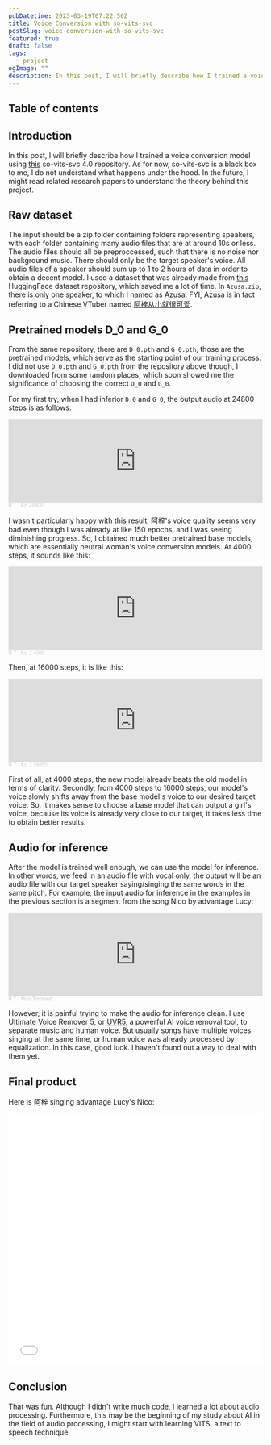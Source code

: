 ```yaml
---
pubDatetime: 2023-03-19T07:22:56Z
title: Voice Conversion with so-vits-svc
postSlug: voice-conversion-with-so-vits-svc
featured: true
draft: false
tags:
  - project
ogImage: ""
description: In this post, I will briefly describe how I trained a voice conversion model using this so-vits-svc 4.0 repository.
---
```


## Table of contents

## Introduction

In this post, I will briefly describe how I trained a voice conversion model using [this](https://github.com/svc-develop-team/so-vits-svc) so-vits-svc 4.0 repository. As for now, so-vits-svc is a black box to me, I do not understand what happens under the hood. In the future, I might read related research papers to understand the theory behind this project.

## Raw dataset

The input should be a zip folder containing folders representing speakers, with each folder containing many audio files that are at around 10s or less. The audio files should all be preproccessed, such that there is no noise nor background music. There should only be the target speaker's voice. All audio files of a speaker should sum up to 1 to 2 hours of data in order to obtain a decent model. I used a dataset that was already made from [this](https://huggingface.co/datasets/aaawerdtgawet/sovits4.0_Azusa_44100/tree/main) HuggingFace dataset repository, which saved me a lot of time. In `Azusa.zip`, there is only one speaker, to which I named as Azusa. FYI, Azusa is in fact referring to a Chinese VTuber named [阿梓从小就很可爱](https://space.bilibili.com/7706705).

## Pretrained models D_0 and G_0

From the same repository, there are `D_0.pth` and `G_0.pth`, those are the pretrained models, which serve as the starting point of our training process. I did not use `D_0.pth` and `G_0.pth` from the repository above though, I downloaded from some random places, which soon showed me the significance of choosing the correct `D_0` and `G_0`.

For my first try, when I had inferior `D_0` and `G_0`, the output audio at 24800 steps is as follows:

<iframe width="100%" height="166" scrolling="no" frameborder="no" allow="autoplay" src="https://w.soundcloud.com/player/?url=https%3A//api.soundcloud.com/tracks/1472255032&color=%23ff5500&auto_play=false&hide_related=false&show_comments=true&show_user=true&show_reposts=false&show_teaser=true"></iframe><div style="font-size: 10px; color: #cccccc;line-break: anywhere;word-break: normal;overflow: hidden;white-space: nowrap;text-overflow: ellipsis; font-family: Interstate,Lucida Grande,Lucida Sans Unicode,Lucida Sans,Garuda,Verdana,Tahoma,sans-serif;font-weight: 100;"><a href="https://soundcloud.com/r-t-176456196" title="R T" target="_blank" style="color: #cccccc; text-decoration: none;">R T</a> · <a href="https://soundcloud.com/r-t-176456196/azi-24800" title="Azi 24800" target="_blank" style="color: #cccccc; text-decoration: none;">Azi 24800</a></div>

I wasn't particularly happy with this result, 阿梓's voice quality seems very bad even though I was already at like 150 epochs, and I was seeing diminishing progress. So, I obtained much better pretrained base models, which are essentially neutral woman's voice conversion models. At 4000 steps, it sounds like this:

<iframe width="100%" height="166" scrolling="no" frameborder="no" allow="autoplay" src="https://w.soundcloud.com/player/?url=https%3A//api.soundcloud.com/tracks/1472259802&color=%23ff5500&auto_play=false&hide_related=false&show_comments=true&show_user=true&show_reposts=false&show_teaser=true"></iframe><div style="font-size: 10px; color: #cccccc;line-break: anywhere;word-break: normal;overflow: hidden;white-space: nowrap;text-overflow: ellipsis; font-family: Interstate,Lucida Grande,Lucida Sans Unicode,Lucida Sans,Garuda,Verdana,Tahoma,sans-serif;font-weight: 100;"><a href="https://soundcloud.com/r-t-176456196" title="R T" target="_blank" style="color: #cccccc; text-decoration: none;">R T</a> · <a href="https://soundcloud.com/r-t-176456196/azi-2-4000" title="Azi 2 4000" target="_blank" style="color: #cccccc; text-decoration: none;">Azi 2 4000</a></div>

Then, at 16000 steps, it is like this:

<iframe width="100%" height="166" scrolling="no" frameborder="no" allow="autoplay" src="https://w.soundcloud.com/player/?url=https%3A//api.soundcloud.com/tracks/1472259982&color=%23ff5500&auto_play=false&hide_related=false&show_comments=true&show_user=true&show_reposts=false&show_teaser=true"></iframe><div style="font-size: 10px; color: #cccccc;line-break: anywhere;word-break: normal;overflow: hidden;white-space: nowrap;text-overflow: ellipsis; font-family: Interstate,Lucida Grande,Lucida Sans Unicode,Lucida Sans,Garuda,Verdana,Tahoma,sans-serif;font-weight: 100;"><a href="https://soundcloud.com/r-t-176456196" title="R T" target="_blank" style="color: #cccccc; text-decoration: none;">R T</a> · <a href="https://soundcloud.com/r-t-176456196/azi-2-16000" title="Azi 2 16000" target="_blank" style="color: #cccccc; text-decoration: none;">Azi 2 16000</a></div>

First of all, at 4000 steps, the new model already beats the old model in terms of clarity. Secondly, from 4000 steps to 16000 steps, our model's voice slowly shifts away from the base model's voice to our desired target voice. So, it makes sense to choose a base model that can output a girl's voice, because its voice is already very close to our target, it takes less time to obtain better results.

## Audio for inference

After the model is trained well enough, we can use the model for inference. In other words, we feed in an audio file with vocal only, the output will be an audio file with our target speaker saying/singing the same words in the same pitch. For example, the input audio for inference in the examples in the previous section is a segment from the song Nico by advantage Lucy:

<iframe width="100%" height="166" scrolling="no" frameborder="no" allow="autoplay" src="https://w.soundcloud.com/player/?url=https%3A//api.soundcloud.com/tracks/1472264518&color=%23ff5500&auto_play=false&hide_related=false&show_comments=true&show_user=true&show_reposts=false&show_teaser=true"></iframe><div style="font-size: 10px; color: #cccccc;line-break: anywhere;word-break: normal;overflow: hidden;white-space: nowrap;text-overflow: ellipsis; font-family: Interstate,Lucida Grande,Lucida Sans Unicode,Lucida Sans,Garuda,Verdana,Tahoma,sans-serif;font-weight: 100;"><a href="https://soundcloud.com/r-t-176456196" title="R T" target="_blank" style="color: #cccccc; text-decoration: none;">R T</a> · <a href="https://soundcloud.com/r-t-176456196/trimmed" title="Nico Trimmed" target="_blank" style="color: #cccccc; text-decoration: none;">Nico Trimmed</a></div>

However, it is painful trying to make the audio for inference clean. I use Ultimate Voice Remover 5, or [UVR5](https://github.com/Anjok07/ultimatevocalremovergui), a powerful AI voice removal tool, to separate music and human voice. But usually songs have multiple voices singing at the same time, or human voice was already processed by equalization. In this case, good luck. I haven't found out a way to deal with them yet.

## Final product

Here is 阿梓 singing advantage Lucy's Nico:

<iframe src="////player.bilibili.com/player.html?aid=993714704&bvid=BV1zx4y1P76V&cid=1059263839&page=1&high_quality=1" allowfullscreen="allowfullscreen" width="100%" height="500" scrolling="no" frameborder="0" sandbox="allow-top-navigation allow-same-origin allow-forms allow-scripts"></iframe>

## Conclusion

That was fun. Although I didn't write much code, I learned a lot about audio processing. Furthermore, this may be the beginning of my study about AI in the field of audio processing, I might start with learning VITS, a text to speech technique.
